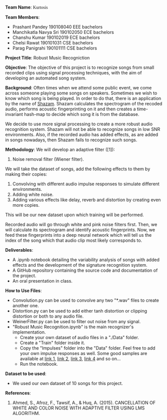 
**Team Name**:
<span style="font-family: 'Papyrus';"> Kurtosis </span>

**Team Members**:
* Prashant Pandey 190108040 EEE bachelors
* Manchikatla Navya Sri 190102050 ECE bachelors
* Chanshu Kumar 190102019 ECE bachelors
* Chelsi Rawat 190101031 CSE bachelors
* Parag Panigrahi 190101111 CSE bachelors

**Project Title**:
Robust Music Recogniction

**Objective**:
The objective of this project is to recognize songs from small recorded clips using signal processing techniques, with the aim of developing an automated song system.

**Background**:
Often times when we attend some public event, we come across someone playing some songs on speakers. Sometimes we wish to know which song is being played. In order to do that, there is an application by the name of [Shazam](https://www.shazam.com/home). Shazam calculates the spectrogram of the recoded audio, performs acoustic fingerprinting on it and then creates a time-invariant hash-map to decide which song it is from the database.

We decide to use more signal processing to create a more robust audio recognition system. Shazam will not be able to recognize songs in low SNR environments. Also, if the recorded audio has added effects, as are added in songs nowadays, then Shazam fails to recognize such songs.

**Methodology**:
We will develop an adaptive filter ([1]):

1. Noise removal filter (Wiener filter).

We will take the dataset of songs, add the following effects to them by making their copies:

1. Convolving with different audio impulse responses to simulate different environments.
1. Adding white noise.
1. Adding various effects like delay, reverb and distortion by creating even more copies.

This will be our new dataset upon which training will be performed.

Recorded audio will go through white and pink noise filters first. Then, we will calculate its spectrogram and identify acoustic fingerprints. Now, we feed these fingerprints into a deep neural network which will tell us the index of the song which that audio clip most likely corresponds to.

**Deliverables**:
* A .ipynb notebook detailing the variability analysis of songs with added effects and the development of the signature recognition system.
* A GitHub repository containing the source code and documentation of the project.
* An oral presentation in class.

**How to Use Files**:
* Convolution.py can be used to convolve any two "*.wav" files to create another one.
* Distortion.py can be used to add either tanh distortion or clipping distortion or both to any audio file.
* WeinerFilter.py can be used to filter out noise from any signal.
* "Robust Music Recognition.ipynb" is the main recognizer's implementation.
    * Create your own dataset of audio files in a "./Data" folder.
    * Create a "Train" folder inside it.
    * Copy the "Impulses" folder into the "Data" folder. Feel free to add your own impulse responses as well. Some good samples are available at [link 1](https://www.pro-tools-expert.com/production-expert-1/free-impulse-responses-excellent-for-sound-design-and-post-production), [link 2](https://github.com/RoyJames/room-impulse-responses), [link 3](https://bedroomproducersblog.com/2014/05/22/free-boss-gt-8-reverb-impulse-response-pack-animus-invidious/), [link 4](https://sonicstate.com/news/2023/03/31/free-impulse-response-pack-/) and so on...
    * Run the notebook.

**Dataset to be used**:
* We used our own dataset of 10 songs for this project.

**References**:
1. Ahmed, S., Afroz, F., Tawsif, A., & Huq, A. (2015). CANCELLATION OF WHITE AND COLOR NOISE WITH ADAPTIVE FILTER USING LMS ALGORITHM.
